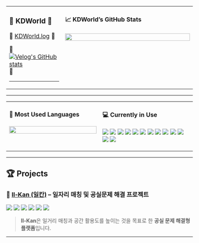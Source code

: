 <!-- 전체 화면 구성 -->
<table>
  <tr>
    <!-- 왼쪽: 프로필 / 블로그 -->
    <td width="30%" valign="top">

<h3>🐣 KDWorld 🐣</h3>


🐣 [KDWorld.log](https://velog.io/@kdworld-_-/posts) 🐣
  
🐣  [![Velog's GitHub stats](https://velog-readme-stats.vercel.app/api/badge?name=KDWorld)](https://velog.io/@kdworld-_-/posts) 🐣

---

</td>

<!-- 오른쪽: GitHub Stats -->
<td width="70%" valign="top">

<h4>📈 KDWorld’s GitHub Stats</h4>

<img src="https://github-readme-stats.vercel.app/api?username=KDWorld81&show_icons=true&theme=radical&hide_title=true&count_private=true" width="100%" />

</td>
  </tr>
</table>

---

<table>
  <tr>
    <!-- 왼쪽: Most Used Languages -->
    <td width="50%" valign="top">

<h4>🎯 Most Used Languages</h4>

<img src="https://github-readme-stats.vercel.app/api/top-langs/?username=KDWorld81&layout=compact&theme=radical&hide_title=true" width="100%"/>

</td>

<!-- 오른쪽: Currently in Use -->
<td width="50%" valign="top">

<h4>💻 Currently in Use</h4>

<p>
  <img src="https://img.shields.io/badge/Java-007396?style=for-the-badge&logo=openjdk&logoColor=white"/>
  <img src="https://img.shields.io/badge/SpringBoot-6DB33F?style=for-the-badge&logo=springboot&logoColor=white"/>
  <img src="https://img.shields.io/badge/IntelliJIDEA-000000?style=for-the-badge&logo=intellijidea&logoColor=white"/>
  <img src="https://img.shields.io/badge/VisualStudio-5C2D91?style=for-the-badge&logo=visual-studio&logoColor=white"/>
  <img src="https://img.shields.io/badge/VSCode-007ACC?style=for-the-badge&logo=visual-studio-code&logoColor=white"/>
  <img src="https://img.shields.io/badge/C++-00599C?style=for-the-badge&logo=c%2b%2b&logoColor=white"/>
  <img src="https://img.shields.io/badge/C-A8B9CC?style=for-the-badge&logo=c&logoColor=white"/>
  <img src="https://img.shields.io/badge/MySQL-4479A1?style=for-the-badge&logo=mysql&logoColor=white"/>
  <img src="https://img.shields.io/badge/AWS-232F3E?style=for-the-badge&logo=amazon-aws&logoColor=white"/>
  <img src="https://img.shields.io/badge/Jira-0052CC?style=for-the-badge&logo=jira&logoColor=white"/>
  <img src="https://img.shields.io/badge/GitHub-181717?style=for-the-badge&logo=github&logoColor=white"/>
  <img src="https://img.shields.io/badge/Notion-000000?style=for-the-badge&logo=notion&logoColor=white"/>
  <img src="https://img.shields.io/badge/Figma-F24E1E?style=for-the-badge&logo=figma&logoColor=white"/>
</p>



</td>
  </tr>
</table>

---

## 🏆 Projects

### 📌 [Il-Kan (일칸)](https://github.com/KDWorld81/ILKAN-was/tree/main) – 일자리 매칭 및 공실문제 해결 프로젝트

<p>
  <img src="https://img.shields.io/badge/Java-007396?style=for-the-badge&logo=openjdk&logoColor=white"/>
  <img src="https://img.shields.io/badge/SpringBoot-6DB33F?style=for-the-badge&logo=springboot&logoColor=white"/>
  <img src="https://img.shields.io/badge/MySQL-4479A1?style=for-the-badge&logo=mysql&logoColor=white"/>
  <img src="https://img.shields.io/badge/AWS-232F3E?style=for-the-badge&logo=amazon-aws&logoColor=white"/>
  <img src="https://img.shields.io/badge/Jira-0052CC?style=for-the-badge&logo=jira&logoColor=white"/>
  <img src="https://img.shields.io/badge/GitHub-181717?style=for-the-badge&logo=github&logoColor=white"/>
</p>

> **Il-Kan**은 일거리 매칭과 공간 활용도를 높이는 것을 목표로 한 **공실 문제 해결형 플랫폼**입니다.  


---
